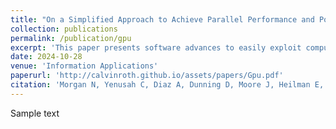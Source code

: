 ```yaml
---
title: "On a Simplified Approach to Achieve Parallel Performance and Portability Across CPU and GPU Architectures"
collection: publications
permalink: /publication/gpu
excerpt: 'This paper presents software advances to easily exploit computer architectures consisting of a multi-core CPU and CPU+GPU to accelerate diverse types of high-performance computing (HPC) applications using a single code implementation. The paper describes and demonstrates the performance of the open-source C++ matrix and array (MATAR) library that uniquely offers: (1) a straightforward syntax for programming productivity, (2) usable data structures for data-oriented programming (DOP) for performance, and (3) a simple interface to the open-source C++ Kokkos library for portability and memory management across CPUs and GPUs. The portability across architectures with a single code implementation is achieved by automatically switching between diverse fine-grained parallelism backends (e.g., CUDA, HIP, OpenMP, pthreads, etc.) at compile time. The MATAR library solves many longstanding challenges associated with easily writing software that can run in parallel on any computer architecture. This work benefits projects seeking to write new C++ codes while also addressing the challenges of quickly making existing Fortran codes performant and portable over modern computer architectures with minimal syntactical changes from Fortran to C++. We demonstrate the feasibility of readily writing new C++ codes and modernizing existing codes with MATAR to be performant, parallel, and portable across diverse computer architectures. '
date: 2024-10-28
venue: 'Information Applications'
paperurl: 'http://calvinroth.github.io/assets/papers/Gpu.pdf'
citation: 'Morgan N, Yenusah C, Diaz A, Dunning D, Moore J, Heilman E, Roth C, Lieberman E, Walton S, Brown S, et al. On a Simplified Approach to Achieve Parallel Performance and Portability Across CPU and GPU Architectures. Information. 2024; 15(11):673. https://doi.org/10.3390/info15110673'
---
```


Sample text